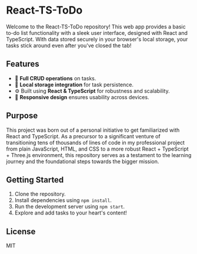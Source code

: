# React-TS-ToDo

Welcome to the React-TS-ToDo repository! This web app provides a basic to-do list functionality with a sleek user interface, designed with React and TypeScript. With data stored securely in your browser's local storage, your tasks stick around even after you've closed the tab!

## Features
- 🌟 **Full CRUD operations** on tasks.
- 💾 **Local storage integration** for task persistence.
- ⚙️ Built using **React & TypeScript** for robustness and scalability.
- 📱 **Responsive design** ensures usability across devices.

## Purpose
This project was born out of a personal initiative to get familiarized with React and TypeScript. As a precursor to a significant venture of transitioning tens of thousands of lines of code in my professional project from plain JavaScript, HTML, and CSS to a more robust React + TypeScript + Three.js environment, this repository serves as a testament to the learning journey and the foundational steps towards the bigger mission.

## Getting Started
1. Clone the repository.
2. Install dependencies using `npm install`.
3. Run the development server using `npm start`.
4. Explore and add tasks to your heart's content!

## License
MIT
